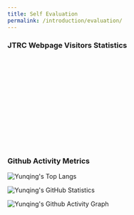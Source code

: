 ```yaml
---
title: Self Evaluation
permalink: /introduction/evaluation/
---
```



<style>
.intro{
font-family:times;
font-size:21px;
}
</style>

### JTRC Webpage Visitors Statistics

<div style="width: 200px; height: 200px; overflow: hidden; position: relative;">
<script type="text/javascript" id="clstr_globe" src="//clustrmaps.com/globe.js?d=9vq5poeNagJCJ7zKG0b-WOSUP-3-3EUyXuXlBCqKzp8"></script>
</div>

### Github Activity Metrics
![Yunqing's Top Langs](https://github-readme-stats.vercel.app/api/top-langs/?username=Yunqing-Jia&layout=compact&theme=blueberry)

![Yunqing's GitHub Statistics](https://github-readme-stats.vercel.app/api?username=Yunqing-Jia&show_icons=true&theme=react&rank_icon=percentile&hide=stars,prs&show=reviews&include_all_commits=true)

![Yunqing's Github Activity Graph](https://github-readme-activity-graph.vercel.app/graph?username=Yunqing-Jia&theme=react-dark)

